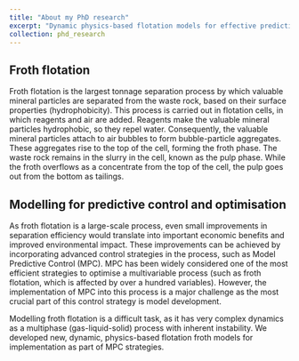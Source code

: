 ```yaml
---
title: "About my PhD research"
excerpt: "Dynamic physics-based flotation models for effective predictive control"
collection: phd_research
---
```

## Froth flotation
Froth flotation is the largest tonnage separation process by which valuable mineral particles are separated from the waste rock, based on their surface properties (hydrophobicity). This process is carried out in flotation cells, in which reagents and air are added. Reagents make the valuable mineral particles hydrophobic, so they repel water. Consequently, the valuable mineral particles attach to air bubbles to form bubble-particle aggregates. These aggregates rise to the top of the cell, forming the froth phase. The waste rock remains in the slurry in the cell, known as the pulp phase. While the froth overflows as a concentrate from the top of the cell, the pulp goes out from the bottom as tailings.

## Modelling for predictive control and optimisation

As froth flotation is a large-scale process, even small improvements in separation efficiency would translate into important economic benefits and improved environmental impact. These improvements can be achieved by incorporating advanced control strategies in the process, such as Model Predictive Control (MPC). MPC has been widely considered one of the most efficient strategies to optimise a multivariable process (such as froth flotation, which is affected by over a hundred variables). However, the implementation of MPC into this process is a major challenge as the most crucial part of this control strategy is model development.

Modelling froth flotation is a difficult task, as it has very complex dynamics as a multiphase (gas-liquid-solid) process with inherent instability. We developed new, dynamic, physics-based flotation froth models for implementation as part of MPC strategies. 



